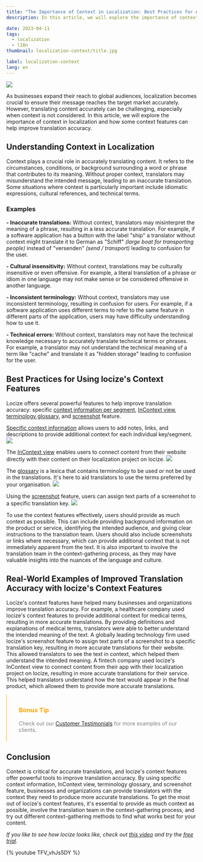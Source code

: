 ```yaml
---
title: "The Importance of Context in Localization: Best Practices for Accurate Translations"
description: In this article, we will explore the importance of context in localization and how some context features can help improve translation accuracy.

date: 2023-04-11
tags:
  - localization
  - l10n
thumbnail: localization-context/title.jpg

label: localization-context
lang: en
---
```


![](title.jpg)

As businesses expand their reach to global audiences, localization becomes crucial to ensure their message reaches the target market accurately. However, translating content accurately can be challenging, especially when context is not considered. In this article, we will explore the importance of context in localization and how some context features can help improve translation accuracy.


## Understanding Context in Localization

Context plays a crucial role in accurately translating content. It refers to the circumstances, conditions, or background surrounding a word or phrase that contributes to its meaning. Without proper context, translators may misunderstand the intended message, leading to an inaccurate translation. Some situations where context is particularly important include idiomatic expressions, cultural references, and technical terms.

### Examples

**- Inaccurate translations:** Without context, translators may misinterpret the meaning of a phrase, resulting in a less accurate translation. For example, if a software application has a button with the label "ship" a translator without context might translate it to German as "Schiff" *(large boat for transporting people)* instead of "versenden" *(send / transport)* leading to confusion for the user.

**- Cultural insensitivity:** Without context, translations may be culturally insensitive or even offensive. For example, a literal translation of a phrase or idiom in one language may not make sense or be considered offensive in another language.

**- Inconsistent terminology:** Without context, translators may use inconsistent terminology, resulting in confusion for users. For example, if a software application uses different terms to refer to the same feature in different parts of the application, users may have difficulty understanding how to use it.

**- Technical errors:** Without context, translators may not have the technical knowledge necessary to accurately translate technical terms or phrases. For example, a translator may not understand the technical meaning of a term like "cache" and translate it as "hidden storage" leading to confusion for the user.


## Best Practices for Using locize's Context Features <a name="context-features"></a>

Locize offers several powerful features to help improve translation accuracy: specific [context information per segment](https://docs.locize.com/whats-inside/context#context-information-per-key-segment), [InContext view](https://docs.locize.com/whats-inside/context#incontext-view), [terminology glossary](https://docs.locize.com/whats-inside/glossary), and [screenshot](https://docs.locize.com/whats-inside/context#screenshots) feature.


[Specific context information](https://docs.locize.com/whats-inside/context#context-information-per-key-segment) allows users to add notes, links, and descriptions to provide additional context for each individual key/segment.
![](key_context.png)

The [InContext view](https://docs.locize.com/whats-inside/context#incontext-view) enables users to connect content from their website directly with their content on their localization project on locize.
![](incontext_editor.png)

The [glossary](https://docs.locize.com/whats-inside/glossary) is a lexica that contains terminology to be used or not be used in the translations. It's here to aid translators to use the terms preferred by your organisation.
![](glossary.png)

Using the [screenshot](https://docs.locize.com/whats-inside/context#screenshots) feature, users can assign text parts of a screenshot to a specific translation key.
![](screenshot.png)


To use the context features effectively, users should provide as much context as possible. This can include providing background information on the product or service, identifying the intended audience, and giving clear instructions to the translation team. Users should also include screenshots or links where necessary, which can provide additional context that is not immediately apparent from the text. It is also important to involve the translation team in the context-gathering process, as they may have valuable insights into the nuances of the language and culture.


## Real-World Examples of Improved Translation Accuracy with locize's Context Features

Locize's context features have helped many businesses and organizations improve translation accuracy. For example, a healthcare company used locize's context features to provide additional context for medical terms, resulting in more accurate translations. By providing definitions and explanations of medical terms, translators were able to better understand the intended meaning of the text.
A globally leading technology firm used locize's screenshot feature to assign text parts of a screenshot to a specific translation key, resulting in more accurate translations for their website. This allowed translators to see the text in context, which helped them understand the intended meaning.
A fintech company used locize's InContext view to connect content from their app with their localization project on locize, resulting in more accurate translations for their service. This helped translators understand how the text would appear in the final product, which allowed them to provide more accurate translations.

<div style="border-left: 0.5px solid orange;padding: 0.5rem 2rem">
<h3 style="color:orange;">Bonus Tip</h3>
<p style="color:grey;">Check out our <a href="https://locize.com/customers.html#testimonials" title="Customer Testimonials">Customer Testimonials</a> for more examples of our clients.</p>
</div>


## Conclusion

Context is critical for accurate translations, and locize's context features offer powerful tools to improve translation accuracy. By using specific context information, InContext view, terminology glossary, and screenshot feature, businesses and organizations can provide translators with the context they need to produce more accurate translations. To get the most out of locize's context features, it's essential to provide as much context as possible, involve the translation team in the context-gathering process, and try out different context-gathering methods to find what works best for your content.

*If you like to see how locize looks like, check out [this video](https://youtu.be/TFV_vhJs5DY) and try the [free trial](https://www.locize.app/register).*

{% youtube TFV_vhJs5DY %}

<script type="application/ld+json">
  {
    "@context": "https://schema.org",
    "@type": "FAQPage",
    "mainEntity": [{
      "@type": "Question",
      "name": "What is localization?",
      "acceptedAnswer": {
        "@type": "Answer",
        "text": "Localization is the process of adapting a product or service to meet the language, cultural, and other requirements of a specific country or region."
      }
    }, {
      "@type": "Question",
      "name": "Why is context important in translation?",
      "acceptedAnswer": {
        "@type": "Answer",
        "text": "Context provides additional information that can help translators understand the intended meaning of a word or phrase. Without context, translations can be inaccurate or unclear."
      }
    }, {
      "@type": "Question",
      "name": "What is InContext view?",
      "acceptedAnswer": {
        "@type": "Answer",
        "text": "InContext view is a feature of locize that enables users to connect content from their website/application directly with their content on their localization project on locize."
      }
    }, {
      "@type": "Question",
      "name": "What is context in localization?",
      "acceptedAnswer": {
        "@type": "Answer",
        "text": "Context in localization refers to the circumstances, conditions, or background surrounding a word or phrase that contributes to its meaning. Without proper context, translators may misunderstand the intended message, leading to an inaccurate translation."
      }
    }, {
      "@type": "Question",
      "name": "How does context affect translation accuracy?",
      "acceptedAnswer": {
        "@type": "Answer",
        "text": "Context plays a crucial role in accurately translating content. Without context, translators may misinterpret the meaning of a phrase, resulting in a less accurate translation. Some situations where context is particularly important include idiomatic expressions, cultural references, and technical terms."
      }
    }, {
      "@type": "Question",
      "name": "What are the context features offered by locize to improve translation accuracy?",
      "acceptedAnswer": {
        "@type": "Answer",
        "text": "Locize offers several powerful features to help improve translation accuracy, including specific context information per segment, InContext view, terminology glossary, and screenshot feature."
      }
    }, {
      "@type": "Question",
      "name": "How can users effectively use locize's context features?",
      "acceptedAnswer": {
        "@type": "Answer",
        "text": "To use locize's context features effectively, users should provide as much context as possible. This can include providing background information on the product or service, identifying the intended audience, and giving clear instructions to the translation team. Users should also include screenshots or links where necessary, which can provide additional context that is not immediately apparent from the text."
      }
    }]
  }
</script>